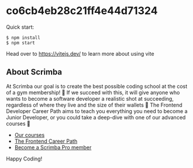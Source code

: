 # co6cb4eb28c21ff4e44d71324

Quick start:

```
$ npm install
$ npm start
````

Head over to https://vitejs.dev/ to learn more about using vite
## About Scrimba

At Scrimba our goal is to create the best possible coding school at the cost of a gym membership! 💜
If we succeed with this, it will give anyone who wants to become a software developer a realistic shot at succeeding, regardless of where they live and the size of their wallets 🎉
The Frontend Developer Career Path aims to teach you everything you need to become a Junior Developer, or you could take a deep-dive with one of our advanced courses 🚀

- [Our courses](https://scrimba.com/allcourses)
- [The Frontend Career Path](https://scrimba.com/learn/frontend)
- [Become a Scrimba Pro member](https://scrimba.com/pricing)

Happy Coding!
